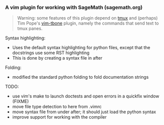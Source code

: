 ### A vim plugin for working with SageMath (sagemath.org)

> Warning: some features of this plugin depend on
> [tmux](https://tmux.github.io/) and (perhaps) Tim Pope's
> [vim-tbone](https://github.com/tpope/vim-tbone)
> plugin, namely the commands that send text to tmux panes.

Syntax highlighting:

- Uses the default syntax highlighting for python files, except that the
  docstrings use some RST highlighting
- This is done by creating a syntax file in after

Folding:

- modified the standard python folding to fold documentation strings

TODO:

- use vim's make to launch doctests and open errors in a quickfix window (FIXME)
- move file type detection to here from .vimrc
- move syntax file from under after; it should just load the python syntax
- improve support for working with the compiler
